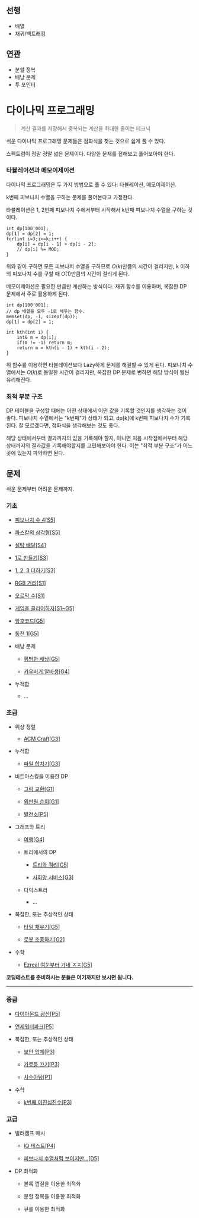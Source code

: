 
## 선행

- 배열
- 재귀/백트래킹

## 연관

- 분할 정복
- 배낭 문제
- 투 포인터

# 다이나믹 프로그래밍


> 계산 결과를 저장해서 중복되는 계산을 최대한 줄이는 테크닉

쉬운 다이나믹 프로그래밍 문제들은 점화식을 찾는 것으로 쉽게 풀 수 있다.

스펙트럼이 정말 정말 넓은 문제이다. 다양한 문제를 접해보고 풀어보아야 한다.

### 타뷸레이션과 메모이제이션

다이나믹 프로그래밍은 두 가지 방법으로 풀 수 있다: 타뷸레이션, 메모이제이션.

k번째 피보나치 수열을 구하는 문제를 풀어본다고 가정한다.

타뷸레이션은 1, 2번째 피보나치 수에서부터 시작해서 k번째 피보나치 수열을 구하는 것이다.

```
int dp[100'001];
dp[1] = dp[2] = 1;
for(int i=3;i<=k;i++) {
    dp[i] = dp[i - 1] + dp[i - 2];
    // dp[i] %= MOD;
}
```

위와 같이 구하면 모든 피보나치 수열을 구하므로 $O(k)$만큼의 시간이 걸리지만, k 이하의 피보나치 수를 구할 때 $O(1)$만큼의 시간이 걸리게 된다.

메모이제이션은 필요한 만큼만 계산하는 방식이다. 재귀 함수를 이용하며, 복잡한 DP 문제에서 주로 활용하게 된다.

```
int dp[100'001];
// dp 배열을 모두 -1로 채우는 함수.
memset(dp, -1, sizeof(dp));
dp[1] = dp[2] = 1;

int kth(int i) {
    int& m = dp[i];
    if(m != -1) return m;
    return m = kth(i - 1) + kth(i - 2);
}
```
위 함수를 이용하면 타뷸레이션보다 Lazy하게 문제를 해결할 수 있게 된다. 피보나치 수열에서는 $O(k)$로 동일한 시간이 걸리지만, 복잡한 DP 문제로 변하면 해당 방식이 풜씬 유리해진다.

### 최적 부분 구조

DP 테이블을 구성할 때에는 어떤 상태에서 어떤 값을 기록할 것인지를 생각하는 것이 좋다.
피보나치 수열에서는 "k번째"가 상태가 되고, dp[k]에 k번째 피보나치 수가 기록된다.
잘 모르겠다면, 점화식을 생각해보는 것도 좋다.

해당 상태에서부터 결과까지의 값을 기록해야 할지, 아니면 처음 시작점에서부터 해당 상태까지의 결과값을 기록해야할지를 고민해보아야 한다. 이는 "최적 부분 구조"가 어느 곳에 있는지 파악하면 된다.

## 문제

쉬운 문제부터 어려운 문제까지.

### 기초

- [피보나치 수 4[S5]](https://www.acmicpc.net/problem/10826)

- [파스칼의 삼각형[S5]](https://www.acmicpc.net/problem/16395)

- [설탕 배달[S4]](https://www.acmicpc.net/problem/2839)

- [1로 만들기[S3]](https://www.acmicpc.net/problem/1463)

- [1, 2, 3 더하기[S3]](https://www.acmicpc.net/problem/9095)

- [RGB 거리[S1]](https://www.acmicpc.net/problem/1149)

- [오르막 수[S1]](https://www.acmicpc.net/problem/11057)

- [게임을 클리어하자[S1~G5]](https://www.acmicpc.net/problem/28017)

- [암호코드[G5]](https://www.acmicpc.net/problem/2011)

- [동전 1[G5]](https://www.acmicpc.net/problem/2293)

- 배낭 문제

    - [평범한 배낭[G5]](https://www.acmicpc.net/problem/12865)

    - [카우버거 알바생[G4]](https://www.acmicpc.net/problem/17208)

- 누적합

    - ...

### 초급

- 위상 정렬

    - [ACM Craft[G3]](https://www.acmicpc.net/problem/1005)

- 누적합

    - [파일 합치기[G3]](https://www.acmicpc.net/problem/11066)


- 비트마스킹을 이용한 DP

    - [그림 교환[G1]](https://www.acmicpc.net/problem/1029)

    - [외판원 순회[G1]](https://www.acmicpc.net/problem/2098)

    - [발전소[P5]](https://www.acmicpc.net/problem/1102)

- 그래프와 트리

    - [여행[G4]](https://www.acmicpc.net/problem/2157)

    - 트리에서의 DP

        - [트리와 쿼리[G5]](https://www.acmicpc.net/problem/15681)

        - [사회망 서비스[G3]](https://www.acmicpc.net/problem/2533)

    - 다익스트라

        - ...

- 복잡한, 또는 추상적인 상태

    - [타일 채우기[G5]](https://www.acmicpc.net/problem/2133)

    - [로봇 조종하기[G2]](https://www.acmicpc.net/problem/2169)

- 수학

    - [Ezreal 여눈부터 가네 ㅈㅈ[G5]](https://www.acmicpc.net/problem/20500)

**코딩테스트를 준비하시는 분들은 여기까지만 보시면 됩니다.**
<hr>

### 중급

- [다이아몬드 광산[P5]](https://www.acmicpc.net/problem/1028)

- [연세워터파크[P5]](https://www.acmicpc.net/problem/15678)

- 복잡한, 또는 추상적인 상태

    - [보안 업체[P3]](https://www.acmicpc.net/problem/4243)
    
    - [가로등 끄기[P3]](https://www.acmicpc.net/problem/2315)

    - [사수아탕[P1]](https://www.acmicpc.net/problem/2419)

- 수학

    - [k번째 이진십진수[P3]](https://www.acmicpc.net/problem/28143)

### 고급

- 벌러캠프 매시

    - [IQ 테스트[P4]](https://www.acmicpc.net/problem/9334)

    - [피보나치 수열처럼 보이지만...[D5]](https://www.acmicpc.net/problem/13716)

- DP 최적화

    - 볼록 껍질을 이용한 최적화

    - 분할 정복을 이용한 최적화

    - 큐를 이용한 최적화